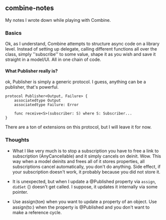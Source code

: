 ## combine-notes

My notes I wrote down while playing with Combine.

### Basics

Ok, as I understand, Combine attempts to structure async code on a library level. Instead of setting up delegate, calling different functions all over the class, simply ''subscribe''
to some value, shape it as you wish and save it straight in a model/UI. All in one chain of code.

#### What Publisher really is?

ok, Publisher is simply a generic protocol. I guess, anything can be a publisher, that's powerful.

    protocol Publisher<Output, Failure> {
        associatedtype Output
        associatedtype Failure: Error

        func receive<S>(subscriber: S) where S: Subscriber...
    }

There are a ton of extensions on this protocol, but I will leave it for now.

### Thoughts

- What I like very much is to stop a subscription you have to free a link to subscription (AnyCancellable) and it simply cancels on deinit. Wow. 
This way when a model deinits and frees all of it stores properties, all subscriptions cancel automatically, you don't do anything.
Side effect, if your subscription doesn't work, it probably because you did not store it.


- It is unexpected, but when I update a @Published property via `assign`, `didSet` {} doesn't get called. I suppose, it updates it internally via some pointer.

- Use assign(to:on:) when you want to update a property of an object. Use assign(to:) when the property is @Published and you don't want to make a reference cycle.

